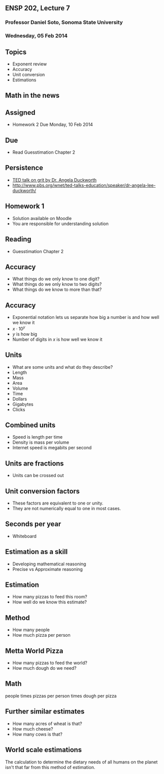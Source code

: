 ## ENSP 202, Lecture 7
### Professor Daniel Soto, Sonoma State University
### Wednesday, 05 Feb 2014

## Topics
- Exponent review
- Accuracy
- Unit conversion
- Estimations

## Math in the news

## Assigned
- Homework 2 Due Monday, 10 Feb 2014

## Due
- Read Guesstimation Chapter 2

## Persistence
- [TED talk on grit by Dr. Angela Duckworth](http://www.pbs.org/wnet/ted-talks-education/speaker/dr-angela-lee-duckworth/)
- http://www.pbs.org/wnet/ted-talks-education/speaker/dr-angela-lee-duckworth/

## Homework 1
- Solution available on Moodle
- You are responsible for understanding solution

## Reading
- Guesstimation Chapter 2

<!--
## Reading
- review of exponents
- $x \cdot 10^y$
- Why is the y more important than the x?
- unnecessary precision is lying
-->

## Accuracy
- What things do we only know to one digit?
- What things do we only know to two digits?
- What things do we know to more than that?

## Accuracy
- Exponential notation lets us separate how big a number is and how well
  we know it
- $x \cdot 10^y$
- $y$ is how big
- Number of digits in $x$ is how well we know it

## Units
- What are some units and what do they describe?
- Length
- Mass
- Area
- Volume
- Time
- Dollars
- Gigabytes
- Clicks

## Combined units
- Speed is length per time
- Density is mass per volume
- Internet speed is megabits per second

## Units are fractions
- Units can be crossed out

## Unit conversion factors
- These factors are equivalent to one or unity.
- They are not numerically equal to one in most cases.

## Seconds per year
- Whiteboard

## Estimation as a skill
- Developing mathematical reasoning
- Precise vs Approximate reasoning

## Estimation
- How many pizzas to feed this room?
- How well do we know this estimate?

## Method
- How many people
- How much pizza per person

## Metta World Pizza
- How many pizzas to feed the world?
- How much dough do we need?

## Math
people times pizzas per person times dough per pizza

## Further similar estimates
- How many acres of wheat is that?
- How much cheese?
- How many cows is that?

## World scale estimations
The calculation to determine the dietary needs of all humans on the
planet isn't that far from this method of estimation.

